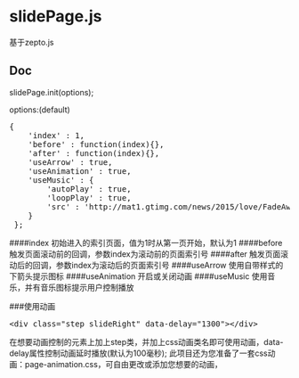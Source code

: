 # slidePage.js
基于zepto.js
## Doc
slidePage.init(options);

options:(default)

<pre>
{
    'index' : 1,
    'before' : function(index){},
    'after' : function(index){},
    'useArrow' : true,
    'useAnimation' : true,
    'useMusic' : {
        'autoPlay' : true,
        'loopPlay' : true,
        'src' : 'http://mat1.gtimg.com/news/2015/love/FadeAway.mp3'
    }
 };
</pre>
####index
初始进入的索引页面，值为1时从第一页开始，默认为1
####before
触发页面滚动前的回调，参数index为滚动前的页面索引号
####after
触发页面滚动后的回调，参数index为滚动后的页面索引号
####useArrow
使用自带样式的下箭头提示图标
####useAnimation
开启或关闭动画
####useMusic
使用音乐，并有音乐图标提示用户控制播放

###使用动画
<pre>
&lt;div class="step slideRight" data-delay="1300"&gt;&lt;/div&gt;
</pre>
在想要动画控制的元素上加上step类，并加上css动画类名即可使用动画，data-delay属性控制动画延时播放(默认为100毫秒);
此项目还为您准备了一套css动画：page-animation.css，可自由更改或添加您想要的动画，


